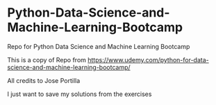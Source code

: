# Python-Data-Science-and-Machine-Learning-Bootcamp
Repo for Python Data Science and Machine Learning Bootcamp

This is a copy of Repo from https://www.udemy.com/python-for-data-science-and-machine-learning-bootcamp/

All credits to Jose Portilla

I just want to save my solutions from the exercises
